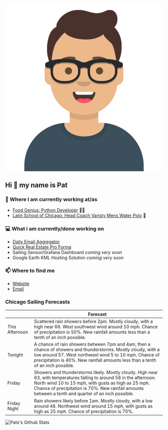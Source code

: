 [![Social banner for p-j-falconer](https://raw.githubusercontent.com/P-J-FALCONER/P-J-FALCONER/master/assets/avataaars.svg)](https://patfalconer.com/)
## Hi :wave: my name is Pat

### 💼 Where I am currently working at/as
- [Food Genius: Python Developer](https://getfoodgenius.com/) 🍔🐍
- [Latin School of Chicago: Head Coach Varisty Mens Water Polo](https://www.latinschool.org/) 🤽


### 💻 What i am currently/done working on
 - [Daily Email Aggregator](https://github.com/P-J-FALCONER/dott_daily_mail)
 - [Quick Real Estate Pro Forma](https://github.com/P-J-FALCONER/henry)
 - Sailing Sensor/Grafana Dashboard *coming very soon*
 - Google Earth KML Hosting Solution *coming very soon*

### 📫 Where to find me
 - [Website](https://patfalconer.com/)
 - [Email](mailto:patrick.j.falconer@gmail.com)


### Chicago Sailing Forecasts
|   | Forecast  |
|---|---|
| This Afternoon | Scattered rain showers before 2pm. Mostly cloudy, with a high near 66. West southwest wind around 10 mph. Chance of precipitation is 50%. New rainfall amounts less than a tenth of an inch possible. |
| Tonight | A chance of rain showers between 7pm and 4am, then a chance of showers and thunderstorms. Mostly cloudy, with a low around 57. West northwest wind 5 to 10 mph. Chance of precipitation is 40%. New rainfall amounts less than a tenth of an inch possible. |
| Friday | Showers and thunderstorms likely. Mostly cloudy. High near 63, with temperatures falling to around 58 in the afternoon. North wind 10 to 15 mph, with gusts as high as 25 mph. Chance of precipitation is 70%. New rainfall amounts between a tenth and quarter of an inch possible. |
| Friday Night | Rain showers likely before 1am. Mostly cloudy, with a low around 48. Northwest wind around 15 mph, with gusts as high as 25 mph. Chance of precipitation is 70%. |

![Pats's Github Stats](https://github-readme-stats.vercel.app/api?username=p-j-falconer&show_icons=true&theme=radical)
